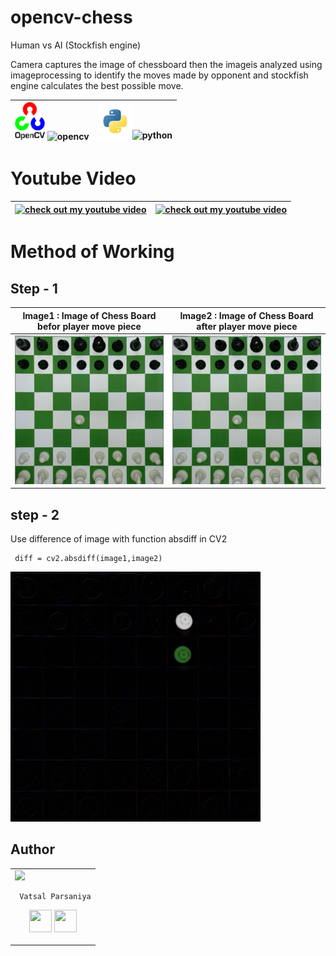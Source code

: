 # opencv-chess
Human vs AI (Stockfish engine)

Camera captures the image of chessboard then the imageis analyzed using imageprocessing to identify the moves made by opponent and stockfish engine calculates the best possible move.

<img src="Images/Open-cv.png" width="48"> ![opencv](https://img.shields.io/badge/CV-Open--CV-green)|<img src="Images/Python3.jpg" width="55">![python](https://img.shields.io/badge/Py-Python3-blue)
:-------------------------:|:-------------------------:

# Youtube Video
[![check out my youtube video](https://img.youtube.com/vi/v12ELMNIZVE/0.jpg)](https://www.youtube.com/watch?v=v12ELMNIZVE)|[![check out my youtube video](https://img.youtube.com/vi/e0FtXusMFTY/0.jpg)](https://www.youtube.com/watch?v=e0FtXusMFTY)
:-------------------------:|:-------------------------:

# Method of Working
## Step - 1
Image1 : Image of Chess Board befor player move piece|Image2 : Image of Chess Board after player move piece
:-------------------------:|:-------------------------:
![](Method_working/Images/2.jpg)|![](Method_working/Images/2.jpg)

## step - 2
Use difference of image with function absdiff in CV2

     diff = cv2.absdiff(image1,image2)
<img src="Method_working/Images/Difference_image.jpg" alt="Difference_image" height="400" width="400"/>

## Author

<table>
<tr>
<td>
     <img src="https://avatars2.githubusercontent.com/u/33985480?s=400&u=2455cd8723a36084ad2b515e89127c2c03e0abd0&v=4" width="180"/>
     
     Vatsal Parsaniya

<p align="center">
<a href = "https://github.com/Vatsalparsaniya"><img src = "http://www.iconninja.com/files/241/825/211/round-collaboration-social-github-code-circle-network-icon.svg" width="36" height = "36"/></a>
<a href = "https://www.linkedin.com/in/vatsal-parsaniya/"><img src = "http://www.iconninja.com/files/863/607/751/network-linkedin-social-connection-circular-circle-media-icon.svg" width="36" height="36"/></a>
</p>
</td>
</tr> 
  </table>

